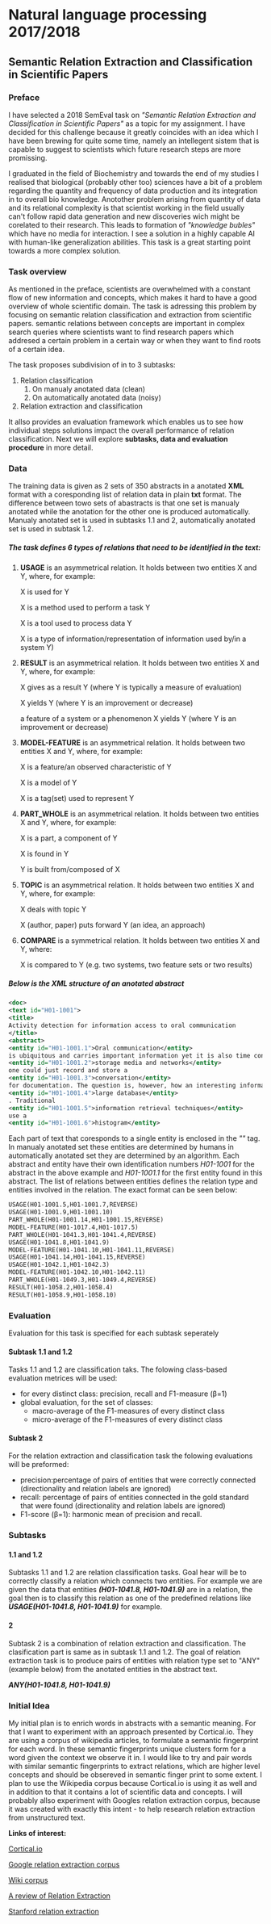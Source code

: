 # Natural language processing 2017/2018

## Semantic Relation Extraction and Classification in Scientific Papers

### Preface
I have selected a 2018 SemEval task on _"Semantic Relation Extraction and Classification in Scientific Papers"_ as a topic for my assignment. I have decided for this challenge because it greatly coincides with an idea which I have been brewing for quite some time, namely an intellegent sistem that is capable to suggest to scientists which future research steps are more promissing.

I graduated in the field of Biochemistry and towards the end of my studies I realised that biological (probably other too) sciences have a bit of a problem regarding the quantity and frequency of data production and its integration in to overall bio knowledge. Anotother problem arising from quantity of data and its relational complexity is that scientist working in the field usually can't follow rapid data generation and new discoveries wich might be corelated to their research. This leads to formation of _"knowledge bubles"_ which have no media for interaction. I see a solution in a highly capable AI with human-like generalization abilities. This task is a great starting point towards a more complex solution.

### Task overview
As mentioned in the preface, scientists are overwhelmed with a constant flow of new information and concepts, which makes it hard to have a good overview of whole scientific domain. The task is adressing this problem by focusing on semantic relation classification and extraction from scientific papers. semantic relations between concepts are important in complex search queries where scientists want to find research papers which addresed a certain problem in a certain way or when they want to find roots of a certain idea.

The task proposes subdivision of in to 3 subtasks:
1. Relation classification
    1. On manualy anotated data (clean)
    1. On automatically anotated data (noisy)
1. Relation extraction and classification

It allso provides an evaluation framework which enables us to see how individual steps solutions impact the overall performance of relation classification. Next we will explore **subtasks, data and evaluation procedure** in more detail.

### Data
The training data is given as 2 sets of 350 abstracts in a anotated **XML** format with a coresponding list of relation data
in plain **txt** format. The difference between towo sets of abastracts is that one set is manualy anotated while the anotation for the other one is produced automatically. Manualy anotated set is used in subtasks 1.1 and 2, automatically anotated set is used in subtask 1.2.

##### The task defines 6 types of relations that need to be identified in the text:
1. **USAGE**
    is an asymmetrical relation. It holds between two entities X and Y, where, for example:

    X is used for Y

    X is a method used to perform a task Y

    X is a tool used to process data Y

    X is a type of information/representation of information used by/in a system Y)

2. **RESULT** is an asymmetrical relation. It holds between two entities X and Y, where, for example: 

    X gives as a result Y (where Y is typically a measure of evaluation)

    X yields Y (where Y is an improvement or decrease)

    a feature of a system or a phenomenon X yields Y (where Y is an improvement or decrease)

 

3. **MODEL-FEATURE** is an asymmetrical relation. It holds between two entities X and Y, where, for example:

    X is a feature/an observed characteristic of Y

    X is a model of Y

    X is a tag(set) used to represent Y

 

4. **PART_WHOLE** is an asymmetrical relation. It holds between two entities X and Y, where, for example:

    X is a part, a component of Y

    X is found in Y

    Y is built from/composed of X  

 

5. **TOPIC** is an asymmetrical relation. It holds between two entities X and Y, where, for example:

    X deals with topic Y

    X (author, paper) puts forward Y (an idea, an approach)

 

6. **COMPARE** is a symmetrical relation. It holds between two entities X and Y, where:

    X is compared to Y (e.g. two systems, two feature sets or two results)

##### Below is the XML structure of an anotated abstract
```xml
<doc>
<text id="H01-1001">
<title>
Activity detection for information access to oral communication
</title>
<abstract>
<entity id="H01-1001.1">Oral communication</entity>
is ubiquitous and carries important information yet it is also time consuming to document. Given the development of
<entity id="H01-1001.2">storage media and networks</entity>
one could just record and store a
<entity id="H01-1001.3">conversation</entity>
for documentation. The question is, however, how an interesting information piece would be found in a
<entity id="H01-1001.4">large database</entity>
. Traditional
<entity id="H01-1001.5">information retrieval techniques</entity>
use a
<entity id="H01-1001.6">histogram</entity>
```
Each part of text that coresponds to a single entity is enclosed in the _"<entity></entity>"_ tag. In manualy anotated set these entities are determined by humans in automatically anotated set they are determined by an algorithm. Each abstract and entity have their own identification numbers _H01-1001_ for the abstract in the above example and _H01-1001.1_ for the first entity found in this abstract. The list of relations between entities defines the relation type and entities involved in the relation. The exact format can be seen below:
```txt
USAGE(H01-1001.5,H01-1001.7,REVERSE)
USAGE(H01-1001.9,H01-1001.10)
PART_WHOLE(H01-1001.14,H01-1001.15,REVERSE)
MODEL-FEATURE(H01-1017.4,H01-1017.5)
PART_WHOLE(H01-1041.3,H01-1041.4,REVERSE)
USAGE(H01-1041.8,H01-1041.9)
MODEL-FEATURE(H01-1041.10,H01-1041.11,REVERSE)
USAGE(H01-1041.14,H01-1041.15,REVERSE)
USAGE(H01-1042.1,H01-1042.3)
MODEL-FEATURE(H01-1042.10,H01-1042.11)
PART_WHOLE(H01-1049.3,H01-1049.4,REVERSE)
RESULT(H01-1058.2,H01-1058.4)
RESULT(H01-1058.9,H01-1058.10)
```

### Evaluation
Evaluation for this task is specified for each subtask seperately
#### Subtask 1.1 and 1.2
Tasks 1.1 and 1.2 are classification taks. The folowing class-based evaluation metrices will be used:
* for every distinct class: precision, recall and F1-measure (β=1)
* global evaluation, for the set of classes:
    * macro-average of the F1-measures of every distinct class
    * micro-average of the F1-measures of every distinct class
#### Subtask 2 
For the relation extraction and classification task the folowing evaluations will be preformed:
* precision:percentage of pairs of entities that were correctly connected (directionality and relation labels are ignored)
* recall: percentage of pairs of entities connected in the gold standard that were found (directionality and relation labels are ignored)
* F1-score (β=1): harmonic mean of precision and recall.


### Subtasks
#### 1.1 and 1.2
Subtasks 1.1 and 1.2 are relation classification tasks. Goal hear will be to correctly classify a relation which connects two entities. For example we are given the data that entities **_(H01-1041.8, H01-1041.9)_** are in a relation, the goal then is to classify this relation as one of the predefined relations like **_USAGE(H01-1041.8, H01-1041.9)_** for example.
#### 2
Subtask 2 is a combination of relation extraction and classification. The clasification part is same as in subtask 1.1 and 1.2. The goal of relation extraction task is to produce pairs of entities with relation type set to "ANY" (example below) from the anotated entities in the abstract text.

**_ANY(H01-1041.8, H01-1041.9)_**

### Initial Idea
My initial plan is to enrich words in abstracts with a semantic meaning. For that I want to experiment with an approach presented by Cortical.io. They are using a corpus of wikipedia articles, to formulate a semantic fingerprint for each word. 
In these semantic fingerprints unique clusters form for a word given the context we observe it in. I would like to try and pair words with similar semantic fingerprints to extract relations, which are higher level concepts and should be obsereved in semantic finger print to some extent.
I plan to use the Wikipedia corpus because Cortical.io is using it as well and in addition to that it contains a lot of scientific data and concepts. I will probably allso experiment with Googles relation extraction corpus, because it was created with exactly this intent - to help research relation extraction from unstructured text.

**Links of interest:**

[Cortical.io](http://www.cortical.io/technology.html)

[Google relation extraction corpus](https://research.googleblog.com/2013/04/50000-lessons-on-how-to-read-relation.html)

[Wiki corpus](https://corpus.byu.edu/wiki/)

[A review of Relation Extraction](chrome-extension://oemmndcbldboiebfnladdacbdfmadadm/http://www.cs.cmu.edu/~nbach/papers/A-survey-on-Relation-Extraction.pdf)

[Stanford relation extraction](chrome-extension://oemmndcbldboiebfnladdacbdfmadadm/https://web.stanford.edu/class/cs224u/materials/cs224u-2016-relation-extraction.pdf)

